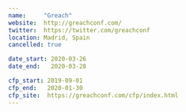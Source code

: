 ```yaml
---
name:     "Greach"
website:  http://greachconf.com/
twitter:  https://twitter.com/greachconf
location: Madrid, Spain
cancelled: true

date_start: 2020-03-26
date_end:   2020-03-28

cfp_start: 2019-09-01
cfp_end:   2020-01-30
cfp_site:  https://greachconf.com/cfp/index.html
---
```

